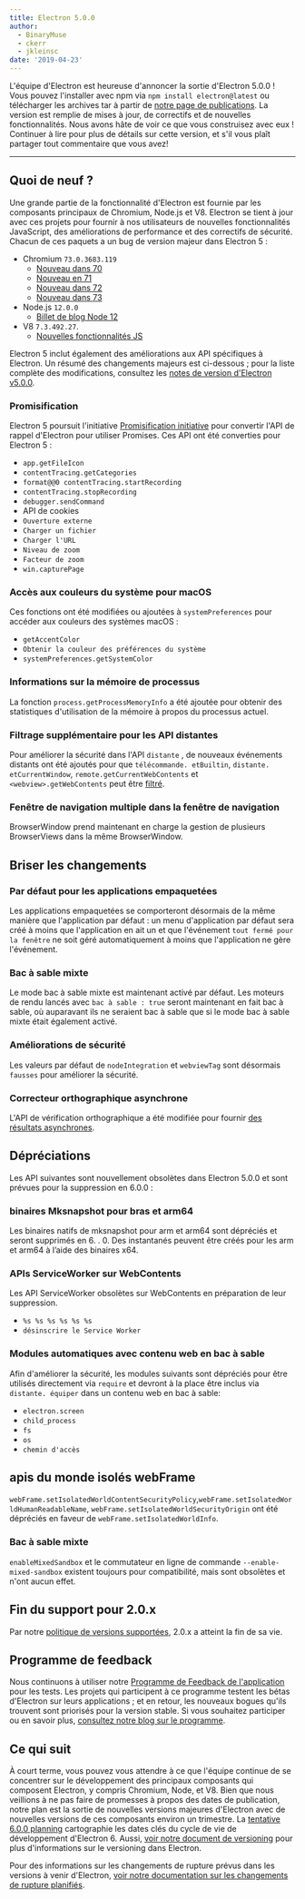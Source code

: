 ```yaml
---
title: Electron 5.0.0
author:
  - BinaryMuse
  - ckerr
  - jkleinsc
date: '2019-04-23'
---
```


L'équipe d'Electron est heureuse d'annoncer la sortie d'Electron 5.0.0 ! Vous pouvez l'installer avec npm via `npm install electron@latest` ou télécharger les archives tar à partir de [notre page de publications](https://github.com/electron/electron/releases/tag/v5.0.0). La version est remplie de mises à jour, de correctifs et de nouvelles fonctionnalités. Nous avons hâte de voir ce que vous construisez avec eux ! Continuer à lire pour plus de détails sur cette version, et s'il vous plaît partager tout commentaire que vous avez!

---

## Quoi de neuf ?

Une grande partie de la fonctionnalité d'Electron est fournie par les composants principaux de Chromium, Node.js et V8. Electron se tient à jour avec ces projets pour fournir à nos utilisateurs de nouvelles fonctionnalités JavaScript, des améliorations de performance et des correctifs de sécurité. Chacun de ces paquets a un bug de version majeur dans Electron 5 :

- Chromium `73.0.3683.119`
  - [Nouveau dans 70](https://developers.google.com/web/updates/2018/10/nic70)
  - [Nouveau en 71](https://developers.google.com/web/updates/2018/12/nic71)
  - [Nouveau dans 72](https://developers.google.com/web/updates/2019/01/nic72)
  - [Nouveau dans 73](https://developers.google.com/web/updates/2019/03/nic73)
- Node.js `12.0.0`
  - [Billet de blog Node 12](https://nodejs.org/en/blog/release/v12.0.0/)
- V8 `7.3.492.27`.
  - [Nouvelles fonctionnalités JS](https://twitter.com/mathias/status/1120700101637353473)

Electron 5 inclut également des améliorations aux API spécifiques à Electron. Un résumé des changements majeurs est ci-dessous ; pour la liste complète des modifications, consultez les [notes de version d'Electron v5.0.0](https://github.com/electron/electron/releases/tag/v5.0.0).

### Promisification

Electron 5 poursuit l'initiative [Promisification initiative](https://github.com/electron/electron/blob/5-0-x/docs/api/promisification.md) pour convertir l'API de rappel d'Electron pour utiliser Promises. Ces API ont été converties pour Electron 5 :
* `app.getFileIcon`
* `contentTracing.getCategories`
* `format@@0 contentTracing.startRecording`
* `contentTracing.stopRecording`
* `debugger.sendCommand`
* API de cookies
* `Ouverture externe`
* `Charger un fichier`
* `Charger l'URL`
* `Niveau de zoom`
* `Facteur de zoom`
* `win.capturePage`

### Accès aux couleurs du système pour macOS

Ces fonctions ont été modifiées ou ajoutées à `systemPreferences` pour accéder aux couleurs des systèmes macOS :
* `getAccentColor`
* `Obtenir la couleur des préférences du système`
* `systemPreferences.getSystemColor`

### Informations sur la mémoire de processus

La fonction `process.getProcessMemoryInfo` a été ajoutée pour obtenir des statistiques d'utilisation de la mémoire à propos du processus actuel.

### Filtrage supplémentaire pour les API distantes

Pour améliorer la sécurité dans l'API `distante` , de nouveaux événements distants ont été ajoutés pour que `télécommande. etBuiltin`, `distante. etCurrentWindow`, `remote.getCurrentWebContents` et `<webview>.getWebContents` peut être [filtré](https://github.com/electron/electron/blob/master/docs/tutorial/security.md#13-disable-or-limit-creation-of-new-windows).

### Fenêtre de navigation multiple dans la fenêtre de navigation

BrowserWindow prend maintenant en charge la gestion de plusieurs BrowserViews dans la même BrowserWindow.

## Briser les changements

### Par défaut pour les applications empaquetées

Les applications empaquetées se comporteront désormais de la même manière que l'application par défaut : un menu d'application par défaut sera créé à moins que l'application en ait un et que l'événement `tout fermé pour la fenêtre` ne soit géré automatiquement à moins que l'application ne gère l'événement.

### Bac à sable mixte

Le mode bac à sable mixte est maintenant activé par défaut. Les moteurs de rendu lancés avec `bac à sable : true` seront maintenant en fait bac à sable, où auparavant ils ne seraient bac à sable que si le mode bac à sable mixte était également activé.

### Améliorations de sécurité
Les valeurs par défaut de `nodeIntegration` et `webviewTag` sont désormais `fausses` pour améliorer la sécurité.

### Correcteur orthographique asynchrone

L'API de vérification orthographique a été modifiée pour fournir [des résultats asynchrones](https://github.com/electron/electron/blob/5-0-x/docs/api/web-frame.md#webframesetspellcheckproviderlanguage-provider).

## Dépréciations

Les API suivantes sont nouvellement obsolètes dans Electron 5.0.0 et sont prévues pour la suppression en 6.0.0 :

### binaires Mksnapshot pour bras et arm64
Les binaires natifs de mksnapshot pour arm et arm64 sont dépréciés et seront supprimés en 6. . 0. Des instantanés peuvent être créés pour les arm et arm64 à l’aide des binaires x64.

### APIs ServiceWorker sur WebContents
Les API ServiceWorker obsolètes sur WebContents en préparation de leur suppression.
* `%s %s %s %s %s %s`
* `désinscrire le Service Worker`

### Modules automatiques avec contenu web en bac à sable
Afin d'améliorer la sécurité, les modules suivants sont dépréciés pour être utilisés directement via `require` et devront à la place être inclus via `distante. équiper` dans un contenu web en bac à sable:
* `electron.screen`
* `child_process`
* `fs`
* `os`
* `chemin d'accès`

## apis du monde isolés webFrame
`webFrame.setIsolatedWorldContentSecurityPolicy`,`webFrame.setIsolatedWorldHumanReadableName`, `webFrame.setIsolatedWorldSecurityOrigin` ont été dépréciés en faveur de `webFrame.setIsolatedWorldInfo`.

### Bac à sable mixte
`enableMixedSandbox` et le commutateur en ligne de commande `--enable-mixed-sandbox` existent toujours pour compatibilité, mais sont obsolètes et n'ont aucun effet.

## Fin du support pour 2.0.x

Par notre [politique de versions supportées](https://electronjs.org/docs/tutorial/support#supported-versions), 2.0.x a atteint la fin de sa vie.

## Programme de feedback

Nous continuons à utiliser notre [Programme de Feedback de l'application](https://electronjs.org/blog/app-feedback-program) pour les tests. Les projets qui participent à ce programme testent les bétas d'Electron sur leurs applications ; et en retour, les nouveaux bogues qu'ils trouvent sont priorisés pour la version stable. Si vous souhaitez participer ou en savoir plus, [consultez notre blog sur le programme](https://electronjs.org/blog/app-feedback-program).

## Ce qui suit

À court terme, vous pouvez vous attendre à ce que l'équipe continue de se concentrer sur le développement des principaux composants qui composent Electron, y compris Chromium, Node, et V8. Bien que nous veillions à ne pas faire de promesses à propos des dates de publication, notre plan est la sortie de nouvelles versions majeures d'Electron avec de nouvelles versions de ces composants environ un trimestre. La [tentative 6.0.0 planning](https://electronjs.org/docs/tutorial/electron-timelines#600-release-schedule) cartographie les dates clés du cycle de vie de développement d'Electron 6. Aussi, [voir notre document de versioning](https://electronjs.org/docs/tutorial/electron-versioning) pour plus d'informations sur le versioning dans Electron.

Pour des informations sur les changements de rupture prévus dans les versions à venir d'Electron, [voir notre documentation sur les changements de rupture planifiés](https://github.com/electron/electron/blob/master/docs/api/breaking-changes.md).

